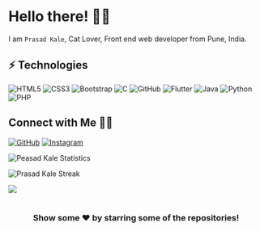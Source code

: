 # Hello there! 👋🏻

I am `Prasad Kale`, Cat Lover, Front end web developer from Pune, India. 


## ⚡ Technologies

![HTML5](https://img.shields.io/badge/-HTML5-E34F26?style=flat-square&logo=html5&logoColor=white)
![CSS3](https://img.shields.io/badge/-CSS3-1572B6?style=flat-square&logo=css3)
![Bootstrap](https://img.shields.io/badge/-Bootstrap-563D7C?style=flat-square&logo=bootstrap)
![C](https://img.shields.io/badge/-C-black?style=flat-square&logo=C)
![GitHub](https://img.shields.io/badge/-GitHub-181717?style=flat-square&logo=github)
![Flutter](https://img.shields.io/badge/Flutter-02569B?style=for-the-badge&logo=flutter&logoColor=white)
![Java](https://img.shields.io/badge/java-%23ED8B00.svg?style=for-the-badge&logo=java&logoColor=white)
![Python](https://img.shields.io/badge/python-3670A0?style=for-the-badge&logo=python&logoColor=ffdd54)
![PHP](https://img.shields.io/badge/php-%23777BB4.svg?style=for-the-badge&logo=php&logoColor=white)


## Connect with Me 🤝🏻
[![GitHub](https://img.shields.io/badge/Github-prasadkale88-blue)](https://github.com/prasadkale88)
[![Instagram](https://img.shields.io/badge/Instagram-parshya_kale_official_2088-red)](https://instagram.com/parshya_kale_official_2088)

![Peasad Kale Statistics](https://github-readme-stats.vercel.app/api?username=prasadkale88&show_icons=true)

![Prasad Kale Streak](https://github-readme-streak-stats.herokuapp.com/?user=prasadkale88)

<a href="https://github.com/PrasadKale88/PrasadKale88" target="_blank">
  <img align="center" src="https://github-readme-stats.vercel.app/api/pin/?username=prasadkale88&repo=PrasadKale88&theme=dracula" />
</a>


<div align="center">
</br>

### Show some ❤️ by starring some of the repositories!
</div>

